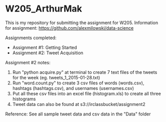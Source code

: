 # W205_ArthurMak

This is my repository for submitting the assignment for W205.
Information for assignment: https://github.com/alexmilowski/data-science

Assignments completed: 
- Assignment #1: Getting Started
- Assignment #2: Tweet Acquisition

Assignment #2 notes:

1. Run "python acquire.py" at terminal to create 7 text files of the tweets for the week
(eg. tweets_1_2015-01-28.txt)
2. Run "word.count.py" to create 3 csv files of words (words.csv), 
hashtags (hashtags.csv), and usernames (usernames.csv)
3. Put all these csv files into an excel file (histogram.xls) to create all three
histograms
4. Tweet data can also be found at s3://irclassbucket/assignment2

Reference:
See all sample tweet data and csv data in the "Data" folder
